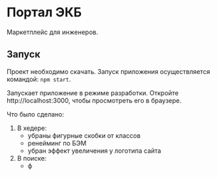 # Портал ЭКБ

Маркетплейс для инженеров.

## Запуск

Проект необходимо скачать. Запуск приложения осуществляется командой: `npm start`.

Запускает приложение в режиме разработки. Откройте http://localhost:3000, чтобы просмотреть его в браузере.

Что было сделано:

1. В хедере:
   - убраны фигурные скобки от классов
   - ренейминг по БЭМ
   - убран эффект увеличения у логотипа сайта
2. В поиске:
   - ф
